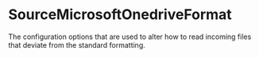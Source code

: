 # SourceMicrosoftOnedriveFormat

The configuration options that are used to alter how to read incoming files that deviate from the standard formatting.


